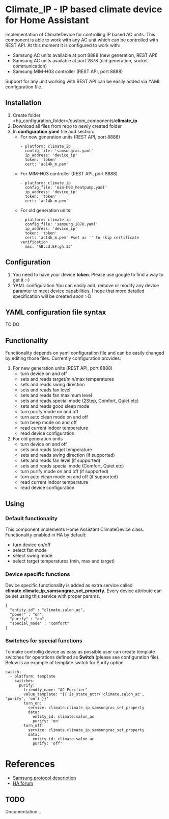 # Climate_IP - IP based climate device for Home Assistant
Implementation of ClimateDevice for controlling IP based AC units.
This component is able to work with any AC unit which can be controlled with REST API.
At this moment it is configured to work with:
* Samsung AC units available at port 8888 (new generation, REST API)
* Samsung AC units available at port 2878 (old generation, socket communication)
* Samsung MIM-H03 controller (REST API, port 8888)

Support for any unit working with REST API can be easily added via YAML configuration file.

## Installation
1. Create folder <ha_configuration_folder>/custom_components/__climate_ip__
2. Download all files from repo to newly created folder
3. In __configuration.yaml__ file add section:
    * For new generation units (REST API, port 8888)
        ```
        - platform: climate_ip
          config_file: 'samsungrac.yaml'
          ip_address: 'device_ip'
          token: 'token'
          cert: 'ac14k_m.pem'
        ```
    * For MIM-H03 controller (REST API, port 8888)
        ```
        - platform: climate_ip
          config_file: 'mim-h03_heatpump.yaml'
          ip_address: 'device_ip'
          token: 'token'
          cert: 'ac14k_m.pem'
        ```
    * For old generation units:
        ```
        - platform: climate_ip
          config_file: 'samsung_2878.yaml'
          ip_address: 'device_ip'
          token: 'token'
          cert: 'ac14k_m.pem' #set as '' to skip certificate verification
          mac: 'AB:cd:EF:gh:IJ'
        ```
## Configuration
1. You need to have your device __token__. Please use google to find a way to get it :-) 
2. YAML configuration
You can easily add, remove or modify any device paramter to meet device capabilities.
I hope that more detailed specification will be created *soon* :-D

## YAML configuration file syntax
TO DO
## Functionality
Functionality depends on yaml configuration file and can be easily changed by editing those files. Currently configuration provides:
1. For new generation units (REST API, port 8888)
    * turn device on and off
    * sets and reads target/min/max temperatures
    * sets and reads swing direction
    * sets and reads fan level
    * sets and reads fan maximum level
    * sets and reads special mode (2Step, Comfort, Quiet etc)
    * sets and reads good sleep mode
    * turn purify mode on and off
    * turn auto clean mode on and off
    * turn beep mode on and off
    * read current indoor temperature
    * read device configuration
1. For old generation units 
    * turn device on and off
    * sets and reads target temperature
    * sets and reads swing direction (if supported)
    * sets and reads fan level (if supported)
    * sets and reads special mode (Comfort, Quiet etc)
    * turn purify mode on and off (if supported)
    * turn auto clean mode on and off (if supported)
    * read current indoor temperature
    * read device configuration
## Using
### Default functionality
This component implements Home Assistant ClimateDevice class. Functionality enabled in HA by default:
* turn device on/off
* select fan mode
* select swing mode
* select target temperatures (min, max and target)
### Device specific functions
Device specific functionality is added as extra service called **climate.climate_ip_samsungrac_set_property**.
Every device attribute can be set using this service with proper params.

```
{
  "entity_id" : "climate.salon_ac",
  "power" : "on",
  "purify" : "on",
  "special_mode" : "comfort"
}
```
### Switches for special functions
To make controllig device as easy as possible user can create template switches for operations defined as __Switch__ (please see configuration file). 
Below is an example of template switch for Purify option
```
switch:
  - platform: template
    switches:
      purify:
        friendly_name: "AC Purifier"
        value_template: "{{ is_state_attr('climate.salon_ac', 'purify', 'on') }}"
        turn_on:
          service: climate.climate_ip_samsungrac_set_property
          data:
            entity_id: climate.salon_ac
            purify: 'on'
        turn_off:
          service: climate.climate_ip_samsungrac_set_property
          data:
            entity_id: climate.salon_ac
            purify: 'off'
```
# References
 * [Samsung protocol description](https://community.openhab.org/t/newgen-samsung-ac-protocol/33805)
 * [HA forum](https://community.home-assistant.io/t/samsung-ac/11747/11)
 
## TODO
Documentation...
